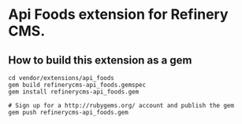 # Api Foods extension for Refinery CMS.

## How to build this extension as a gem

    cd vendor/extensions/api_foods
    gem build refinerycms-api_foods.gemspec
    gem install refinerycms-api_foods.gem

    # Sign up for a http://rubygems.org/ account and publish the gem
    gem push refinerycms-api_foods.gem